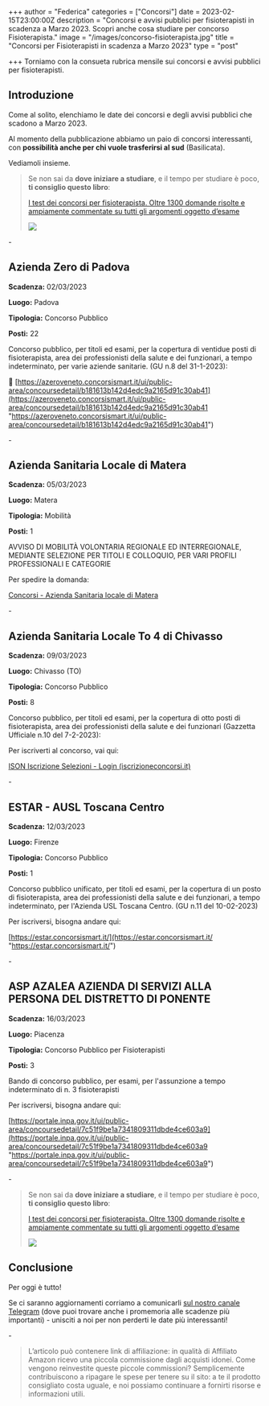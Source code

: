 +++
author = "Federica"
categories = ["Concorsi"]
date = 2023-02-15T23:00:00Z
description = "Concorsi e avvisi pubblici per fisioterapisti in scadenza a Marzo 2023. Scopri anche cosa studiare per concorso Fisioterapista."
image = "/images/concorso-fisioterapista.jpg"
title = "Concorsi per Fisioterapisti in scadenza a Marzo 2023"
type = "post"

+++
Torniamo con la consueta rubrica mensile sui concorsi e avvisi pubblici per fisioterapisti.

## Introduzione

Come al solito, elenchiamo le date dei concorsi e degli avvisi pubblici che scadono a Marzo 2023.

Al momento della pubblicazione abbiamo un paio di concorsi interessanti, con **possibilità anche per chi vuole trasferirsi al sud** (Basilicata).

Vediamoli insieme.

> Se non sai da **dove iniziare a studiare**, e il tempo per studiare è poco, **ti consiglio questo libro**:
>
> [I test dei concorsi per fisioterapista. Oltre 1300 domande risolte e ampiamente commentate su tutti gli argomenti oggetto d’esame](https://amzn.to/3WC4uhm "I test dei concorsi per fisioterapista. Oltre 1300 domande risolte e ampiamente commentate su tutti gli argomenti oggetto d'esame | Amazon.it")
>
> [![](https://m.media-amazon.com/images/I/515d1RkXr1L._SX352_BO1,204,203,200_.jpg)](https://amzn.to/3kDOehJ "I test dei concorsi per fisioterapista. Oltre 1300 domande risolte e ampiamente commentate su tutti gli argomenti oggetto d'esame")

\-

## Azienda Zero di Padova

**Scadenza:** 02/03/2023

**Luogo:** Padova

**Tipologia:** Concorso Pubblico

**Posti:** 22

Concorso pubblico, per titoli ed esami, per la copertura di ventidue posti di fisioterapista, area dei professionisti della salute e dei funzionari, a tempo indeterminato, per varie aziende sanitarie. (GU n.8 del 31-1-2023):

📲 [https://azeroveneto.concorsismart.it/ui/public-area/concoursedetail/b181613b142d4edc9a2165d91c30ab41](https://azeroveneto.concorsismart.it/ui/public-area/concoursedetail/b181613b142d4edc9a2165d91c30ab41 "https://azeroveneto.concorsismart.it/ui/public-area/concoursedetail/b181613b142d4edc9a2165d91c30ab41")

\-

## Azienda Sanitaria Locale di Matera

**Scadenza:** 05/03/2023

**Luogo:** Matera

**Tipologia:** Mobilità

**Posti:** 1

AVVISO DI MOBILITÀ VOLONTARIA REGIONALE ED INTERREGIONALE, MEDIANTE SELEZIONE PER TITOLI E COLLOQUIO, PER VARI PROFILI PROFESSIONALI E CATEGORIE

Per spedire la domanda:

[Concorsi - Azienda Sanitaria locale di Matera](https://asmbasilicata.selezionieconcorsi.it/)

\-

## Azienda Sanitaria Locale To 4 di Chivasso

**Scadenza:** 09/03/2023

**Luogo:** Chivasso (TO)

**Tipologia:** Concorso Pubblico

**Posti:** 8

Concorso pubblico, per titoli ed esami, per la copertura di otto posti di fisioterapista, area dei professionisti della salute e dei funzionari (Gazzetta Ufficiale n.10 del 7-2-2023):

Per iscriverti al concorso, vai qui:

[ISON Iscrizione Selezioni - Login (iscrizioneconcorsi.it)](https://aslto4.iscrizioneconcorsi.it/)

\-

## ESTAR - AUSL Toscana Centro

**Scadenza:** 12/03/2023

**Luogo:** Firenze

**Tipologia:** Concorso Pubblico

**Posti:** 1

Concorso pubblico unificato, per titoli ed esami, per la copertura di un posto di fisioterapista, area dei professionisti della salute e dei funzionari, a tempo indeterminato, per l'Azienda USL Toscana Centro. (GU n.11 del 10-02-2023)

Per iscriversi, bisogna andare qui:

[https://estar.concorsismart.it/](https://estar.concorsismart.it/ "https://estar.concorsismart.it/")

\-

## ASP AZALEA AZIENDA DI SERVIZI ALLA PERSONA DEL DISTRETTO DI PONENTE

**Scadenza:** 16/03/2023

**Luogo:** Piacenza

**Tipologia:** Concorso Pubblico per Fisioterapisti

**Posti:** 3

Bando di concorso pubblico, per esami, per l'assunzione a tempo indeterminato di n. 3 fisioterapisti

Per iscriversi, bisogna andare qui:

[https://portale.inpa.gov.it/ui/public-area/concoursedetail/7c51f9be1a7341809311dbde4ce603a9](https://portale.inpa.gov.it/ui/public-area/concoursedetail/7c51f9be1a7341809311dbde4ce603a9 "https://portale.inpa.gov.it/ui/public-area/concoursedetail/7c51f9be1a7341809311dbde4ce603a9")

\-

> Se non sai da **dove iniziare a studiare**, e il tempo per studiare è poco, **ti consiglio questo libro**:
>
> [I test dei concorsi per fisioterapista. Oltre 1300 domande risolte e ampiamente commentate su tutti gli argomenti oggetto d’esame](https://amzn.to/3WC4uhm "I test dei concorsi per fisioterapista. Oltre 1300 domande risolte e ampiamente commentate su tutti gli argomenti oggetto d'esame | Amazon.it")
>
> [![](https://m.media-amazon.com/images/I/515d1RkXr1L._SX352_BO1,204,203,200_.jpg)](https://amzn.to/3kDOehJ "I test dei concorsi per fisioterapista. Oltre 1300 domande risolte e ampiamente commentate su tutti gli argomenti oggetto d'esame")

## Conclusione

Per oggi è tutto!

Se ci saranno aggiornamenti corriamo a comunicarli [sul nostro canale Telegram](https://t.me/fisioterapisti_official "Fisioterapisti") (dove puoi trovare anche i promemoria alle scadenze più importanti) - unisciti a noi per non perderti le date più interessanti!

\-

> L’articolo può contenere link di affiliazione: in qualità di Affiliato Amazon ricevo una piccola commissione dagli acquisti idonei. Come vengono reinvestite queste piccole commissioni? Semplicemente contribuiscono a ripagare le spese per tenere su il sito: a te il prodotto consigliato costa uguale, e noi possiamo continuare a fornirti risorse e informazioni utili.